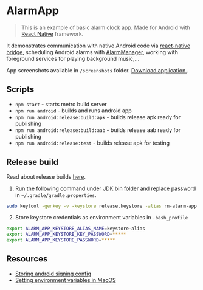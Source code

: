 # AlarmApp

> This is an example of basic alarm clock app.
Made for Android with [React Native](https://facebook.github.io/react-native/) framework. 

It demonstrates communication with native Android code via [react-native bridge](https://facebook.github.io/react-native/docs/native-modules-android), 
scheduling Android alarms with [AlarmManager](https://developer.android.com/reference/android/app/AlarmManager),
working with foreground services for playing background music,...

App screenshots available in `/screenshots` folder. [Download application ](./app-release.apk).

## Scripts
- `npm start` - starts metro build server
- `npm run android` - builds and runs android app
- `npm run android:release:build:apk` - builds release apk ready for publishing
- `npm run android:release:build:aab` - builds release aab ready for publishing
- `npm run android:release:test` - builds release apk for testing

## Release build

Read about release builds [here](https://facebook.github.io/react-native/docs/signed-apk-android).

1. Run the following command under JDK bin folder and replace password in `~/.gradle/gradle.properties`.
```bash
sudo keytool -genkey -v -keystore release.keystore -alias rn-alarm-app -keyalg RSA -keysize 2048 -validity 10000
```

2. Store keystore credentials as environment variables in `.bash_profile`

```bash
export ALARM_APP_KEYSTORE_ALIAS_NAME=keystore-alias
export ALARM_APP_KEYSTORE_KEY_PASSWORD=*****
export ALARM_APP_KEYSTORE_PASSWORD=*****
```

## Resources

- [Storing android signing config](https://medium.com/@umar.hussain/storing-android-signing-config-credentials-secure-and-platform-independent-c593464f927c)
- [Setting environment variables in MacOS](https://medium.com/@himanshuagarwal1395/setting-up-environment-variables-in-macos-sierra-f5978369b255)
